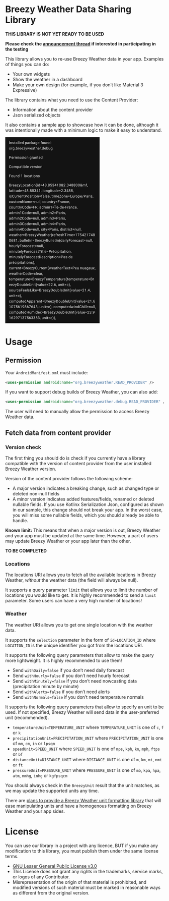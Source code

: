 # Breezy Weather Data Sharing Library

**THIS LIBRARY IS NOT YET READY TO BE USED**

**Please check the [announcement thread](https://github.com/breezy-weather/breezy-weather/discussions/2089) if interested in participating in the testing**

This library allows you to re-use Breezy Weather data in your app.
Examples of things you can do:
- Your own widgets
- Show the weather in a dashboard
- Make your own design (for example, if you don’t like Material 3 Expressive)

The library contains what you need to use the Content Provider:
- Information about the content provider
- Json serialized objects

It also contains a sample app to showcase how it can be done, although it was intentionally made with a minimum logic to make it easy to understand.

<img src="docs/sample.jpg" width="300" alt="" />


# Usage

## Permission

Your `AndroidManifest.xml` must include:
```xml
<uses-permission android:name="org.breezyweather.READ_PROVIDER" />
```

If you want to support debug builds of Breezy Weather, you can also add:
```xml
<uses-permission android:name="org.breezyweather.debug.READ_PROVIDER" />
```

The user will need to manually allow the permission to access Breezy Weather data.


## Fetch data from content provider

### Version check

The first thing you should do is check if you currently have a library compatible with the version of content provider from the user installed Breezy Weather version.

Version of the content provider follows the following scheme:
- A major version indicates a breaking change, such as changed type or deleted non-null fields
- A minor version indicates added features/fields, renamed or deleted nullable fields. If you use Kotlinx Serialization Json, configured as shown in our sample, this change should not break your app. In the worst case, you will miss some nullable fields, which you should already be able to handle.

**Known limit:** This means that when a major version is out, Breezy Weather and your app must be updated at the same time. However, a part of users may update Breezy Weather or your app later than the other.

**TO BE COMPLETED**


### Locations

The locations URI allows you to fetch all the available locations in Breezy Weather, *without* the weather data (the field will always be null).

It supports a query parameter `limit` that allows you to limit the number of locations you would like to get.
It is highly recommended to send a `limit` parameter. Some users can have a very high number of locations!


### Weather

The weather URI allows you to get one single location with the weather data.

It supports the `selection` parameter in the form of `id=LOCATION_ID` where `LOCATION_ID` is the unique identifier you got from the locations URI.

It supports the following query parameters that allow to make the query more lightweight. It is highly recommended to use them!

- Send `withDaily=false` if you don’t need daily forecast
- Send `withHourly=false` if you don’t need hourly forecast
- Send `withMinutely=false` if you don’t need nowcasting data (precipitation minute by minute)
- Send `withAlerts=false` if you don’t need alerts
- Send `withNormals=false` if you don’t need temperature normals

It supports the following query parameters that allow to specify an unit to be used. If not specified, Breezy Weather will send data in the user-preferred unit (recommended).

- `temperatureUnit=TEMPERATURE_UNIT` where `TEMPERATURE_UNIT` is one of `c`, `f` or `k`
- `precipitationUnit=PRECIPITATION_UNIT` where `PRECIPITATION_UNIT` is one of `mm`, `cm`, `in` or `lpsqm`
- `speedUnit=SPEED_UNIT` where `SPEED_UNIT` is one of `mps`, `kph`, `kn`, `mph`, `ftps` or `bf`
- `distanceUnit=DISTANCE_UNIT` where `DISTANCE_UNIT` is one of `m`, `km`, `mi`, `nmi` or `ft`
- `pressureUnit=PRESSURE_UNIT` where `PRESSURE_UNIT` is one of `mb`, `kpa`, `hpa`, `atm`, `mmhg`, `inhg` or `kgfpsqcm`

You should always check in the `BreezyUnit` result that the unit matches, as we may update the supported units any time.

There are [plans to provide a Breezy Weather unit formatting library](https://github.com/breezy-weather/breezy-weather/issues/2087) that will ease manipulating units and have a homogenous formatting on Breezy Weather and your app sides.


# License

You can use our library in a project with any licence, BUT if you make any modification to this library, you must publish them under the same license terms.

* [GNU Lesser General Public License v3.0](/LICENSE)
* This License does not grant any rights in the trademarks, service marks, or logos of any Contributor.
* Misrepresentation of the origin of that material is prohibited, and modified versions of such material must be marked in reasonable ways as different from the original version.
